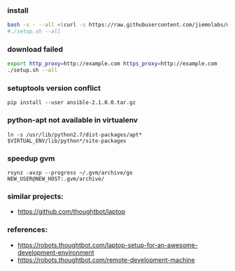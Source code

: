 ### install
```bash
bash -s - --all <(curl -s https://raw.githubusercontent.com/jiemolabs/dev-setup/master/setup.sh)
#./setup.sh --all
```

### download failed

```bash
export http_proxy=http://example.com https_proxy=http://example.com
./setup.sh --all
```


### setuptools version conflict

    pip install --user ansible-2.1.0.0.tar.gz


### python-apt not available in virtualenv

    ln -s /usr/lib/python2.7/dist-packages/apt* $VIRTUAL_ENV/lib/python*/site-packages

### speedup gvm

    rsynz -avzp --progress ~/.gvm/archive/go NEW_USER@NEW_HOST:.gvm/archive/

### similar projects:
* https://github.com/thoughtbot/laptop

### references:
* https://robots.thoughtbot.com/laptop-setup-for-an-awesome-development-environment
* https://robots.thoughtbot.com/remote-development-machine
